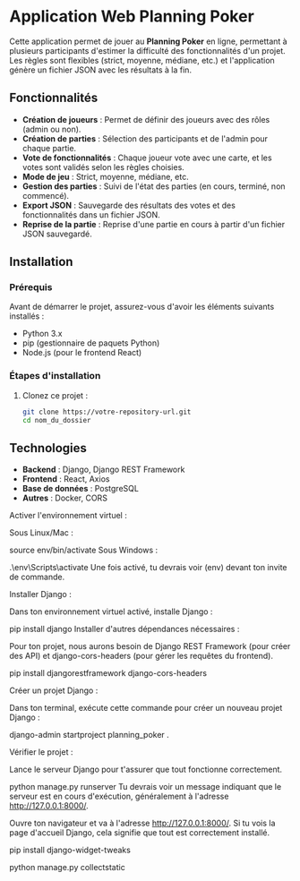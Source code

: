 # Application Web Planning Poker

Cette application permet de jouer au **Planning Poker** en ligne, permettant à plusieurs participants d'estimer la difficulté des fonctionnalités d'un projet. Les règles sont flexibles (strict, moyenne, médiane, etc.) et l'application génère un fichier JSON avec les résultats à la fin.

## Fonctionnalités

- **Création de joueurs** : Permet de définir des joueurs avec des rôles (admin ou non).
- **Création de parties** : Sélection des participants et de l'admin pour chaque partie.
- **Vote de fonctionnalités** : Chaque joueur vote avec une carte, et les votes sont validés selon les règles choisies.
- **Mode de jeu** : Strict, moyenne, médiane, etc.
- **Gestion des parties** : Suivi de l'état des parties (en cours, terminé, non commencé).
- **Export JSON** : Sauvegarde des résultats des votes et des fonctionnalités dans un fichier JSON.
- **Reprise de la partie** : Reprise d'une partie en cours à partir d'un fichier JSON sauvegardé.

## Installation

### Prérequis

Avant de démarrer le projet, assurez-vous d'avoir les éléments suivants installés :

- Python 3.x
- pip (gestionnaire de paquets Python)
- Node.js (pour le frontend React)

### Étapes d'installation

1. Clonez ce projet :
   ```bash
   git clone https://votre-repository-url.git
   cd nom_du_dossier

## Technologies
- **Backend** : Django, Django REST Framework
- **Frontend** : React, Axios
- **Base de données** : PostgreSQL
- **Autres** : Docker, CORS


Activer l'environnement virtuel :

Sous Linux/Mac :

source env/bin/activate
Sous Windows :

.\env\Scripts\activate
Une fois activé, tu devrais voir (env) devant ton invite de commande.

Installer Django :

Dans ton environnement virtuel activé, installe Django :

pip install django
Installer d'autres dépendances nécessaires :

Pour ton projet, nous aurons besoin de Django REST Framework (pour créer des API) et django-cors-headers (pour gérer les requêtes du frontend).

pip install djangorestframework django-cors-headers

Créer un projet Django :

Dans ton terminal, exécute cette commande pour créer un nouveau projet Django :

django-admin startproject planning_poker .

Vérifier le projet :

Lance le serveur Django pour t'assurer que tout fonctionne correctement.


python manage.py runserver
Tu devrais voir un message indiquant que le serveur est en cours d'exécution, généralement à l'adresse http://127.0.0.1:8000/.

Ouvre ton navigateur et va à l'adresse http://127.0.0.1:8000/. Si tu vois la page d'accueil Django, cela signifie que tout est correctement installé.

pip install django-widget-tweaks

python manage.py collectstatic





<!-- # Application Web Planning Poker

Cette application permet de jouer au **Planning Poker** en ligne, permettant à plusieurs participants d'estimer la difficulté des fonctionnalités d'un projet. Les règles sont flexibles (strict, moyenne, médiane, etc.) et l'application génère un fichier JSON avec les résultats à la fin.

## Fonctionnalités

- **Création de joueurs** : Permet de définir des joueurs avec des rôles (admin ou non).
- **Création de parties** : Sélection des participants et de l'admin pour chaque partie.
- **Vote de fonctionnalités** : Chaque joueur vote avec une carte, et les votes sont validés selon les règles choisies.
- **Mode de jeu** : Strict, moyenne, médiane, etc.
- **Gestion des parties** : Suivi de l'état des parties (en cours, terminé, non commencé).
- **Export JSON** : Sauvegarde des résultats des votes et des fonctionnalités dans un fichier JSON.
- **Reprise de la partie** : Reprise d'une partie en cours à partir d'un fichier JSON sauvegardé.

## Installation

Instructions pour exécuter le projet Django
Prérequis
1-Assurez-vous que les éléments suivants sont installés sur la machine :
Python (version 3.7 ou plus récente).
pip (le gestionnaire de paquets Python).
virtualenv (optionnel mais recommandé).
2-Téléchargez ou clonez le projet depuis GitHub :
git clone https://github.com/Abdeldjebbar10/POKER_PROJECT.git
cd POKER_PROJECT
Étape 1 : Créer et activer un environnement virtuel
python -m venv env
Activez l'environnement virtuel :

Sur Windows :env\Scripts\activate
Sur macOS/Linux :source env/bin/activate
Étape 2 : Installer les dépendances : pip install -r requirements.txt
Étape 3 : Configurer la base de données
1-Appliquez les migrations pour configurer la base de données :
python manage.py migrate
2-(Optionnel) Si vous souhaitez initialiser un utilisateur administrateur, utilisez :
python manage.py createsuperuser
Étape 4 : Démarrer le serveur
python manage.py runserver
Accédez à votre application dans un navigateur web à l'adresse :
http://127.0.0.1:8000.






























### Prérequis

Avant de démarrer le projet, assurez-vous d'avoir les éléments suivants installés :

- Python 3.x
- pip (gestionnaire de paquets Python)
- Node.js (pour le frontend React)

### Étapes d'installation

1. Clonez ce projet :
   ```bash
   git clone https://votre-repository-url.git
   cd nom_du_dossier

## Technologies
- **Backend** : Django, Django REST Framework
- **Frontend** : React, Axios
- **Base de données** : PostgreSQL
- **Autres** : Docker, CORS


Activer l'environnement virtuel :

Sous Linux/Mac :

source env/bin/activate
Sous Windows :

.\env\Scripts\activate
Une fois activé, tu devrais voir (env) devant ton invite de commande.

Installer Django :

Dans ton environnement virtuel activé, installe Django :

pip install django
Installer d'autres dépendances nécessaires :

Pour ton projet, nous aurons besoin de Django REST Framework (pour créer des API) et django-cors-headers (pour gérer les requêtes du frontend).

pip install djangorestframework django-cors-headers

Créer un projet Django :

Dans ton terminal, exécute cette commande pour créer un nouveau projet Django :

django-admin startproject planning_poker .

Vérifier le projet :

Lance le serveur Django pour t'assurer que tout fonctionne correctement.


python manage.py runserver
Tu devrais voir un message indiquant que le serveur est en cours d'exécution, généralement à l'adresse http://127.0.0.1:8000/.

Ouvre ton navigateur et va à l'adresse http://127.0.0.1:8000/. Si tu vois la page d'accueil Django, cela signifie que tout est correctement installé.

pip install django-widget-tweaks

python manage.py collectstatic -->
